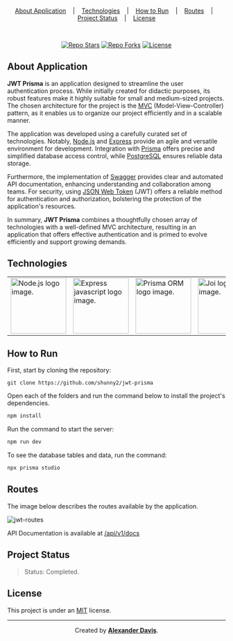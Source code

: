 <p align="center">
  <a href="#about-application">About Application</a>
  &nbsp;&nbsp;&nbsp;|&nbsp;&nbsp;&nbsp;
  <a href="#technologies">Technologies</a>
  &nbsp;&nbsp;&nbsp;|&nbsp;&nbsp;&nbsp;
  <a href="#how-to-run">How to Run</a>
  &nbsp;&nbsp;&nbsp;|&nbsp;&nbsp;&nbsp;
  <a href="#routes">Routes</a>
  &nbsp;&nbsp;&nbsp;|&nbsp;&nbsp;&nbsp;
  <a href="#project-status">Project Status</a>
  &nbsp;&nbsp;&nbsp;|&nbsp;&nbsp;&nbsp;
  <a href="#license">License</a>
</p>

</br>

<p align="center">
<a href="https://img.shields.io/github/stars/shunny2/jwt-prisma?style=social"><img src="https://img.shields.io/github/stars/shunny2/jwt-prisma?style=social" alt="Repo Stars"/></a>
<a href="https://img.shields.io/github/forks/shunny2/jwt-prisma?style=social"><img src="https://img.shields.io/github/forks/shunny2/jwt-prisma?style=social" alt="Repo Forks"/></a>
<a href="https://img.shields.io/github/license/shunny2/jwt-prisma?style=social"><img src="https://img.shields.io/github/license/shunny2/jwt-prisma?style=social" alt="License"/></a>
</p>

## About Application

<b>JWT Prisma</b> is an application designed to streamline the user authentication process. While initially created for didactic purposes, its robust features make it highly suitable for small and medium-sized projects. The chosen architecture for the project is the [MVC](https://developer.mozilla.org/en-US/docs/Glossary/MVC) (Model-View-Controller) pattern, as it enables us to organize our project efficiently and in a scalable manner.

The application was developed using a carefully curated set of technologies. Notably, [Node.js](https://nodejs.org/en/) and [Express](https://expressjs.com/) provide an agile and versatile environment for development. Integration with [Prisma](https://www.prisma.io/) offers precise and simplified database access control, while [PostgreSQL](https://www.postgresql.org/) ensures reliable data storage.

Furthermore, the implementation of [Swagger](https://swagger.io/) provides clear and automated API documentation, enhancing understanding and collaboration among teams. For security, using [JSON Web Token](https://jwt.io/introduction#:~:text=JSON%20Web%20Token%20(JWT)%20is,because%20it%20is%20digitally%20signed.) (JWT) offers a reliable method for authentication and authorization, bolstering the protection of the application's resources.

In summary, <b>JWT Prisma</b> combines a thoughtfully chosen array of technologies with a well-defined MVC architecture, resulting in an application that offers effective authentication and is primed to evolve efficiently and support growing demands.

## Technologies

<table>
  <thead>
  </thead>
  <tbody>
    <td>
      <a href="https://nodejs.org/en/" title="NodeJS"><img width="128" height="128" src="https://cdn.worldvectorlogo.com/logos/nodejs-1.svg" alt="Node.js logo image." /></a>
    </td>
    <td>
      <a href="https://expressjs.com/" title="Express"><img width="128" height="128" src="https://cdn.worldvectorlogo.com/logos/express-109.svg" alt="Express javascript logo image." /></a>
    </td>
    <td>
      <a href="https://www.prisma.io/" title="Prisma ORM"><img width="128" height="128" src="https://cdn.worldvectorlogo.com/logos/prisma-2.svg" alt="Prisma ORM logo image." /></a>
    </td>
    <td>
      <a href="https://joi.dev/" title="JOI Validation"><img width="128" height="128" src="https://joi.dev/img/joiLogo.jpg" alt="Joi logo image." /></a>
    </td>
    <td>
      <a href="https://swagger.io/" title="Swagger Documentation"><img width="128" height="128" src="https://static1.smartbear.co/swagger/media/assets/images/swagger_logo.svg" alt="Swagger logo image." /></a>
    </td>
  </tbody>
</table>

## How to Run

First, start by cloning the repository:
```shell
git clone https://github.com/shunny2/jwt-prisma
```

Open each of the folders and run the command below to install the project's dependencies.
```bash
npm install
```

Run the command to start the server:
```bash
npm run dev
```

To see the database tables and data, run the command:
```bash
npx prisma studio
```

## Routes

The image below describes the routes available by the application.

![jwt-routes](https://user-images.githubusercontent.com/72872854/215277003-bef13fe9-5390-4ccf-a56b-447ee74d02a1.png)

API Documentation is available at [/api/v1/docs](http://localhost:3333/api/v1/docs)

## Project Status

> Status: Completed.

## License

This project is under an [MIT](https://opensource.org/licenses/MIT) license.

<hr/>

<p align="center">Created by <a href="https://github.com/shunny2"><b>Alexander Davis</b></a>.</p>
